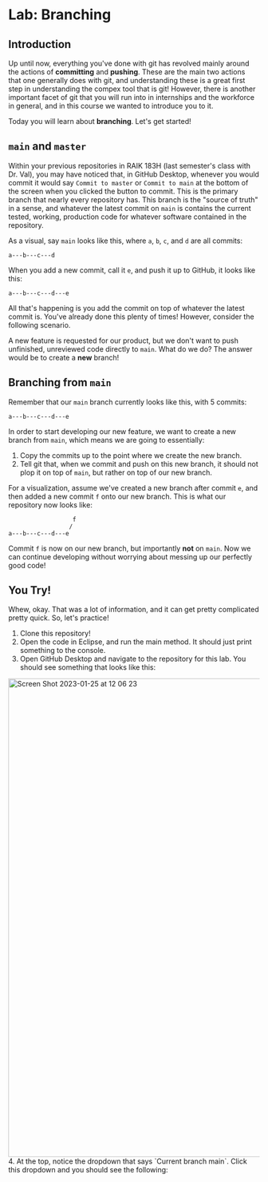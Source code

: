# Lab: Branching

## Introduction

Up until now, everything you've done with git has revolved mainly around the actions of **committing** and **pushing**. These are the main two actions that one generally does with git, and understanding these is a great first step in understanding the compex tool that is git! However, there is another important facet of git that you will run into in internships and the workforce in general, and in this course we wanted to introduce you to it.

Today you will learn about **branching**. Let's get started!

## `main` and `master`

Within your previous repositories in RAIK 183H (last semester's class with Dr. Val), you may have noticed that, in GitHub Desktop, whenever you would commit it would say `Commit to master` or `Commit to main` at the bottom of the screen when you clicked the button to commit. This is the primary branch that nearly every repository has. This branch is the "source of truth" in a sense, and whatever the latest commit on `main` is contains the current tested, working, production code for whatever software contained in the repository.

As a visual, say `main` looks like this, where `a`, `b`, `c`, and `d` are all commits:

```
a---b---c---d
```

When you add a new commit, call it `e`, and push it up to GitHub, it looks like this:

```
a---b---c---d---e
```

All that's happening is you add the commit on top of whatever the latest commit is. You've already done this plenty of times! However, consider the following scenario.

A new feature is requested for our product, but we don't want to push unfinished, unreviewed code directly to `main`. What do we do? The answer would be to create a **new** branch!

## Branching from `main`

Remember that our `main` branch currently looks like this, with 5 commits:

```
a---b---c---d---e
```

In order to start developing our new feature, we want to create a new branch from `main`, which means we are going to essentially:

1. Copy the commits up to the point where we create the new branch.
2. Tell git that, when we commit and push on this new branch, it should not plop it on top of `main`, but rather on top of our new branch.

For a visualization, assume we've created a new branch after commit `e`, and then added a new commit `f` onto our new branch. This is what our repository now looks like:

```
                  f
                 /
a---b---c---d---e
```

Commit `f` is now on our new branch, but importantly **not** on `main`. Now we can continue developing without worrying about messing up our perfectly good code!

## You Try!

Whew, okay. That was a lot of information, and it can get pretty complicated pretty quick. So, let's practice!

1. Clone this repository!
2. Open the code in Eclipse, and run the main method. It should just print something to the console.
3. Open GitHub Desktop and navigate to the repository for this lab. You should see something that looks like this:
<img width="958" alt="Screen Shot 2023-01-25 at 12 06 23" src="https://user-images.githubusercontent.com/54636027/214646423-7430bc0e-c922-4d8a-b590-9e7359f4d3d0.png">
4. At the top, notice the dropdown that says `Current branch main`. Click this dropdown and you should see the following:
